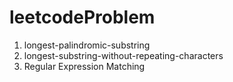 # leetcodeProblem
1. longest-palindromic-substring
2. longest-substring-without-repeating-characters
3. Regular Expression Matching